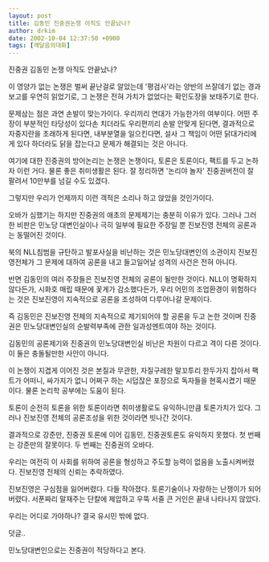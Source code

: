 ```yaml
---
layout: post
title: 김동민 진중권논쟁 아직도 안끝났나?
author: drkim
date: 2002-10-04 12:37:50 +0900
tags: [깨달음의대화]
---
```

진중권 김동민 논쟁 아직도 안끝났나?
  

  
이 영양가 없는 논쟁은 벌써 끝난걸로 알았는데 '평검사'라는 양반의 쓰잘데기 없는 경과보고를 우연히 읽었기로, 그 논쟁은 전혀 가치가 없었다는 확인도장을 보태주기로 한다.
  

  
문제삼는 점은 과연 손발이 맞는가이다. 우리끼리 연대가 가능한가의 여부이다. 어떤 주장이 부분적인 타당성이 있다손 치더라도 우리편끼리 손발 안맞게 된다면, 결과적으로 자중지란을 초래하게 된다면, 내부분열을 일으킨다면, 설사 그 책임이 어떤 닭대가리에게 있다 하더라도 닭을 잡는다고 문제가 해결되는 것은 아니다.
  

  
여기에 대한 진중권의 방어논리는 논쟁은 논쟁이다, 토론은 토론이다, 팩트를 두고 논하자 이런 거다. 물론 좋은 취미생활은 된다. 잘 정리하면 '논리야 놀자' 진중권버전이 잘 팔려서 10만부를 넘길 수도 있겠다.
  

  
그렇지만 우리가 언제까지 이런 객적은 소리나 하고 앉았을 것인가이다.
  

  
오바가 심했기는 하지만 진중권의 애초의 문제제기는 충분히 이유가 있다. 그러나 그러한 비판은 민노당 대변인실이나 극히 일부에 필요한 주장일 뿐 진보진영 전체의 공론과는 동떨어진 것이다.
  

  
북의 NLL침범을 규탄하고 발포사실을 비난하는 것은 민노당대변인의 소관이지 진보진영전체가 그 문제에 대하여 공론을 내고 들고일어날 성격의 사건은 전혀 아니다.
  

  
반면 김동민의 여러 주장들은 진보진영 전체의 공론이 될만한 것이다. NLL이 명확하지 않다든가, 시화호 매립 때문에 꽃게가 감소했다든가, 우리 어민의 조업환경이 위험하다는 것은 진보진영이 지속적으로 공론을 조성하여 다루어나갈 문제이다.
  

  
즉 김동민은 진보진영 전체의 지속적으로 제기되어야 할 공론을 두고 논한 것이며 진중권은 민노당대변인실의 순발력부족에 관한 일과성멘트여야 하는 것이다.
  

  
김동민의 공론제기와 진중권의 민노당대변인실 비난은 차원이 다르고 격이 다른 것이다. 이 둘은 충돌될만한 사안이 아니다.
  

  
이 논쟁이 지겹게 이어진 것은 본질과 무관한, 자질구레한 말꼬투리 한두가지 잡아서 팩트가 어떠니, 싸가지가 없니 어쩌구 하는 시덥잖은 포장으로 독자들을 현혹시켰기 때문이다. 물론 논리학 공부에는 도움이 된다.
  

  
토론이 순전히 토론을 위한 토론이라면 취미생활로도 유익하니만큼 토론가치가 있다. 그러나 진보진영 전체의 공론조성을 위한 것이라면 빗나간 것이다.
  

  
결과적으로 강준만, 진중권 토론에 이어 김동민, 진중권토론도 유익하지 못했다. 첫 번째는 강준만의 잘못이다. 두 번째는 진중권의 오바다.
  
우리는 여전히 이 사회를 위하여 공론을 형성하고 주도할 능력이 없음을 노출시켜버렸다. 진보진영 전체의 신뢰는 추락하였다.
  

  
진보진영은 구심점을 잃어버렸다. 다들 작아졌다. 토론기술이나 자랑하는 난쟁이가 되어버렸다. 서푼짜리 말재주는 단칼에 제압하고 우뚝 서줄 큰 거인은 끝내 나타나지 않았다.
  

  
우리는 어디로 가야하나? 결국 유시민 밖에 없다.
  

  

  

  

  
덧글..
  
민노당대변인으로는 진중권이 적당하다고 본다.
